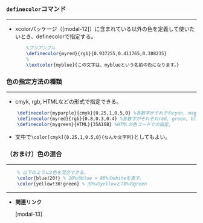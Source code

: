 <!--23-->
<!--（マクロ）色を定義して使う-->

### `definecolor`コマンド

---

- xcolorパッケージ（[modal-12]<!--文字色指定（xcolorパッケージ）-->）に含まれている以外の色を定義して使いたいとき、definecolorで指定する。
    
    ```latex
        %プリアンブル
        \definecolor{myred}{rgb}{0.937255,0.411765,0.388235}
        %
        \textcolor{myblue}{この文字は、myblueという名前の色になります。}
    ```

### 色の指定方法の種類
---

- cmyk, rgb, HTMLなどの形式で指定できる。

```latex    
    \definecolor{mypurple}{cmyk}{0.25,1,0.5,0} %各数字がそれぞれcyan, magenta, yellow, blackに対応。値は0~1の間をとる。
    \definecolor{myred}{rgb}{0.8,0.3,0.4} %各数字がそれぞれred, green, blueに対応。値は0~1の間をとる。
    \definecolor{mygreen}{HTML}{35A16B} %HTMLの色コードでの指定。
```
- 文中で`\color[cmyk]{0.25,1,0.5,0}{なんか文字列}`としてもよい。

### （おまけ）色の混合

---

```latex
    % 以下のように2色を混合できる。
    \color{blue!20!} % 20%のblue + 80%のwhiteを表す。
    \color{yellow!30!green} % 30%のyellowと70%のgreen
```

---

- **関連リンク**

    <div class="related-link-wrapper">
      [modal-13]<!--文字などの色を指定（xcolorパッケージ）-->
    </div>